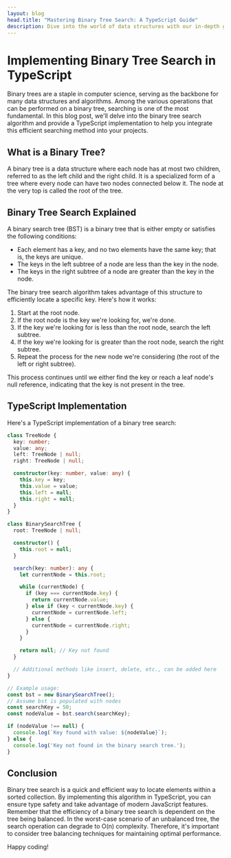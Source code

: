 ```yaml
---
layout: blog
head.title: "Mastering Binary Tree Search: A TypeScript Guide"
description: Dive into the world of data structures with our in-depth guide on implementing binary tree search in TypeScript. This post covers the basics of binary trees, the intricacies of the search algorithm, and provides a robust TypeScript code example. Perfect for developers looking to enhance their understanding and application of efficient data searching techniques.
---
```


# Implementing Binary Tree Search in TypeScript

Binary trees are a staple in computer science, serving as the backbone for many data structures and algorithms. Among the various operations that can be performed on a binary tree, searching is one of the most fundamental. In this blog post, we'll delve into the binary tree search algorithm and provide a TypeScript implementation to help you integrate this efficient searching method into your projects.

## What is a Binary Tree?

A binary tree is a data structure where each node has at most two children, referred to as the left child and the right child. It is a specialized form of a tree where every node can have two nodes connected below it. The node at the very top is called the root of the tree.

## Binary Tree Search Explained

A binary search tree (BST) is a binary tree that is either empty or satisfies the following conditions:

- Each element has a key, and no two elements have the same key; that is, the keys are unique.
- The keys in the left subtree of a node are less than the key in the node.
- The keys in the right subtree of a node are greater than the key in the node.

The binary tree search algorithm takes advantage of this structure to efficiently locate a specific key. Here's how it works:

1. Start at the root node.
2. If the root node is the key we're looking for, we're done.
3. If the key we're looking for is less than the root node, search the left subtree.
4. If the key we're looking for is greater than the root node, search the right subtree.
5. Repeat the process for the new node we're considering (the root of the left or right subtree).

This process continues until we either find the key or reach a leaf node's null reference, indicating that the key is not present in the tree.

## TypeScript Implementation

Here's a TypeScript implementation of a binary tree search:

```ts twoslash
class TreeNode {
  key: number;
  value: any;
  left: TreeNode | null;
  right: TreeNode | null;

  constructor(key: number, value: any) {
    this.key = key;
    this.value = value;
    this.left = null;
    this.right = null;
  }
}

class BinarySearchTree {
  root: TreeNode | null;

  constructor() {
    this.root = null;
  }

  search(key: number): any {
    let currentNode = this.root;

    while (currentNode) {
      if (key === currentNode.key) {
        return currentNode.value;
      } else if (key < currentNode.key) {
        currentNode = currentNode.left;
      } else {
        currentNode = currentNode.right;
      }
    }

    return null; // Key not found
  }

  // Additional methods like insert, delete, etc., can be added here
}

// Example usage:
const bst = new BinarySearchTree();
// Assume bst is populated with nodes
const searchKey = 50;
const nodeValue = bst.search(searchKey);

if (nodeValue !== null) {
  console.log(`Key found with value: ${nodeValue}`);
} else {
  console.log('Key not found in the binary search tree.');
}
```

## Conclusion

Binary tree search is a quick and efficient way to locate elements within a sorted collection. By implementing this algorithm in TypeScript, you can ensure type safety and take advantage of modern JavaScript features. Remember that the efficiency of a binary tree search is dependent on the tree being balanced. In the worst-case scenario of an unbalanced tree, the search operation can degrade to O(n) complexity. Therefore, it's important to consider tree balancing techniques for maintaining optimal performance.

Happy coding!
